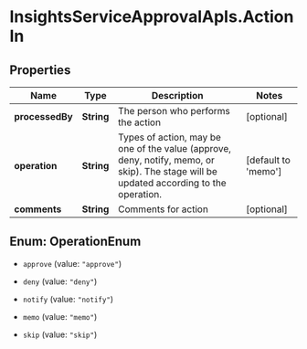 # InsightsServiceApprovalApIs.ActionIn

## Properties
Name | Type | Description | Notes
------------ | ------------- | ------------- | -------------
**processedBy** | **String** | The person who performs the action | [optional] 
**operation** | **String** | Types of action, may be one of the value (approve, deny, notify, memo, or skip). The stage will be updated according to the operation. | [default to &#39;memo&#39;]
**comments** | **String** | Comments for action | [optional] 


<a name="OperationEnum"></a>
## Enum: OperationEnum


* `approve` (value: `"approve"`)

* `deny` (value: `"deny"`)

* `notify` (value: `"notify"`)

* `memo` (value: `"memo"`)

* `skip` (value: `"skip"`)




